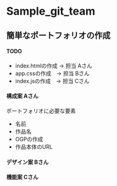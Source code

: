 # Sample_git_team

## 簡単なポートフォリオの作成
#### TODO

* index.htmlの作成 -> 担当 Aさん
* app.cssの作成　-> 担当 Bさん
* index.jsの作成　-> 担当 Cさん

#### 構成案 Aさん
ポートフォリオに必要な要素
- 名前      
- 作品名    
- OGPの作成 
- 作品本体のURL

#### デザイン案 Bさん

#### 機能案 Cさん


